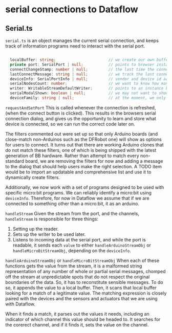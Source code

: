 # serial connections to Dataflow

## Serial.ts

`serial.ts` is an object manages the current serial connection, and keeps track of information programs need to interact with the serial port.

```ts

  localBuffer: string;                       // we create our own buffer to scan and "chomp" off complete messages
  private port: SerialPort | null;           // points to browser instance of a serial port
  connectChangeStamp: number | null;         // the last time the connection status changed, see below
  lastConnectMessage: string | null;         // we track the last connection message
  deviceInfo: SerialPortInfo | null;         // vendor and device id are presented on connection, and we store here
  serialNodesCount: number;                  // we want to know how many nodes we have that need a serial connection
  writer: WritableStreamDefaultWriter;       // points to an instance browsers writing utility
  serialModalShown: boolean | null;          // we may not want to show the modal over and over
  deviceFamily: string | null;               // at the moment, we only need to know if it's an arduino or a micro:bit

```

`requestAndSetPort`
This is called whenever the connection is refreshed, (when the connect button is clicked).  This results in the browsers serial connection dialog, and gives us the opportunity to learn and store what device is connected, so we can run the correct code later on.

The filters commented out were set up so that only Arduino boards (and close-match non-Arduinos such as the DFRobot one) will show as options for users to connect.  It turns out that there are working Arduino clones that do not match these filters, one of which is being shipped with the latest generation of BB hardware. Rather than attempt to match every non-standard board, we are removing the filters for now and adding a message to the dialog that should help users make the right selection. A TODO item would be to import an updatable and comprehensive list and use it to dynamically create filters.

Additionally, we now work with a set of programs designed to be used with specific micro:bit programs. We can reliably identify a micro:bit using `deviceInfo`.   Therefore, for now in Dataflow we assume that if we are connected to something other than a micro:bit, it as an arduino.

`handleStream`
Given the stream from the port, and the channels, `handleStream` is responsible for three things:
1. Setting up the reader.
2. Sets up the writer to be used later.
3. Listens to incoming data at the serial port, and while the port is readable, it sends each `value` to either `handleArduinoStreamObj` or `handleMicroBitStreamObj`, depending on the `deviceInfo`.

`handleArduinoStreamObj` or `handleMicroBitStreamObj`
When each of these functions gets the value from the stream, it is a malformed string representation of any number of whole or partial serial messages, chomped off the stream at unpredictable spots that do not respect the original boundaries of the data.  So, it has to reconstitute sensible messages.  To do so, it appends the value to a local buffer.  Then, it scans that local buffer looking for a match of a legitimate value.  The matching expression is closely paired with the devices and the sensors and actuators that we are using with Dataflow.

When it finds a match, it parses out the values it needs, including an indicator of which channel this value should be headed to.  It searches for the corerect channel, and if it finds it, sets the value on the channel.